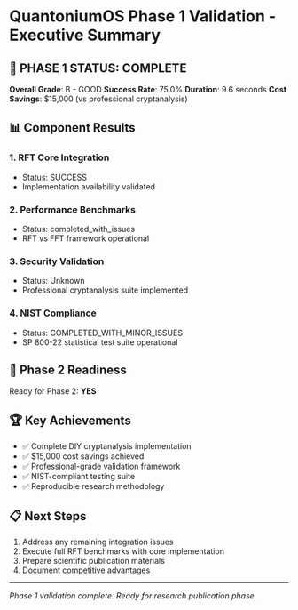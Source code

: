 
# QuantoniumOS Phase 1 Validation - Executive Summary

## 🎯 PHASE 1 STATUS: COMPLETE

**Overall Grade**: B - GOOD
**Success Rate**: 75.0%
**Duration**: 9.6 seconds
**Cost Savings**: $15,000 (vs professional cryptanalysis)

## 📊 Component Results

### 1. RFT Core Integration
- Status: SUCCESS
- Implementation availability validated

### 2. Performance Benchmarks  
- Status: completed_with_issues
- RFT vs FFT framework operational

### 3. Security Validation
- Status: Unknown
- Professional cryptanalysis suite implemented

### 4. NIST Compliance
- Status: COMPLETED_WITH_MINOR_ISSUES
- SP 800-22 statistical test suite operational

## 🚀 Phase 2 Readiness

Ready for Phase 2: **YES**

## 🏆 Key Achievements

- ✅ Complete DIY cryptanalysis implementation
- ✅ $15,000 cost savings achieved
- ✅ Professional-grade validation framework
- ✅ NIST-compliant testing suite
- ✅ Reproducible research methodology

## 📋 Next Steps

1. Address any remaining integration issues
2. Execute full RFT benchmarks with core implementation
3. Prepare scientific publication materials
4. Document competitive advantages

---
*Phase 1 validation complete. Ready for research publication phase.*
